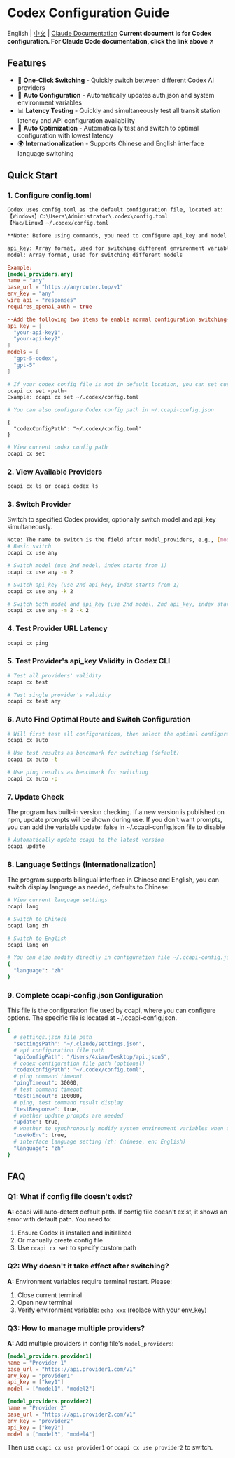 # Codex Configuration Guide

English | [中文](./CODEX_README.md) | [Claude Documentation](./README_EN.md)
**Current document is for Codex configuration. For Claude Code documentation, click the link above ↗️**

## Features

- 🔄 **One-Click Switching** - Quickly switch between different Codex AI providers
- 🔐 **Auto Configuration** - Automatically updates auth.json and system environment variables
- 📊 **Latency Testing** - Quickly and simultaneously test all transit station latency and API configuration availability
- 🎯 **Auto Optimization** - Automatically test and switch to optimal configuration with lowest latency
- 🌍 **Internationalization** - Supports Chinese and English interface language switching

## Quick Start

### 1. Configure config.toml

```bash
Codex uses config.toml as the default configuration file, located at:
【Windows】C:\Users\Administrator\.codex\config.toml
【Mac/Linux】~/.codex/config.toml

**Note: Before using commands, you need to configure api_key and model in config.toml file (these are non-official properties, used by ccapi only):**

api_key: Array format, used for switching different environment variables
model: Array format, used for switching different models
```

```toml
Example:
[model_providers.any]
name = "any"
base_url = "https://anyrouter.top/v1"
env_key = "any"
wire_api = "responses"
requires_openai_auth = true

--Add the following two items to enable normal configuration switching--
api_key = [
  "your-api-key1",
  "your-api-key2"
]
models = [
  "gpt-5-codex",
  "gpt-5"
]
```

```bash
# If your codex config file is not in default location, you can set custom path
ccapi cx set <path>
Example: ccapi cx set ~/.codex/config.toml

# You can also configure Codex config path in ~/.ccapi-config.json
```

```json5
{
  "codexConfigPath": "~/.codex/config.toml"
}
```

```bash
# View current codex config path
ccapi cx set
```

### 2. View Available Providers

```bash
ccapi cx ls or ccapi codex ls
```

### 3. Switch Provider

Switch to specified Codex provider, optionally switch model and api_key simultaneously.

```bash
Note: The name to switch is the field after model_providers, e.g., [model_providers.any] is "any", not the name field in the config
# Basic switch
ccapi cx use any

# Switch model (use 2nd model, index starts from 1)
ccapi cx use any -m 2

# Switch api_key (use 2nd api_key, index starts from 1)
ccapi cx use any -k 2

# Switch both model and api_key (use 2nd model, 2nd api_key, index starts from 1)
ccapi cx use any -m 2 -k 2
```

### 4. Test Provider URL Latency

```bash
ccapi cx ping
```

### 5. Test Provider's api_key Validity in Codex CLI

```bash
# Test all providers' validity
ccapi cx test

# Test single provider's validity
ccapi cx test any
```

### 6. Auto Find Optimal Route and Switch Configuration

```bash
# Will first test all configurations, then select the optimal configuration for automatic switching, defaults to test command results as benchmark for switching
ccapi cx auto

# Use test results as benchmark for switching (default)
ccapi cx auto -t

# Use ping results as benchmark for switching
ccapi cx auto -p

```

### 7. Update Check

The program has built-in version checking. If a new version is published on npm, update prompts will be shown during use. If you don't want prompts, you can add the variable update: false in ~/.ccapi-config.json file to disable

```bash
# Automatically update ccapi to the latest version
ccapi update
```

### 8. Language Settings (Internationalization)

The program supports bilingual interface in Chinese and English, you can switch display language as needed, defaults to Chinese:

```bash
# View current language settings
ccapi lang

# Switch to Chinese
ccapi lang zh

# Switch to English
ccapi lang en

# You can also modify directly in configuration file ~/.ccapi-config.json
{
  "language": "zh"
}
```

### 9. Complete ccapi-config.json Configuration

This file is the configuration file used by ccapi, where you can configure options. The specific file is located at ~/.ccapi-config.json.

```bash
{
  # settings.json file path
  "settingsPath": "~/.claude/settings.json",
  # api configuration file path
  "apiConfigPath": "/Users/4xian/Desktop/api.json5",
  # codex configuration file path (optional)
  "codexConfigPath": "~/.codex/config.toml",
  # ping command timeout
  "pingTimeout": 30000,
  # test command timeout
  "testTimeout": 100000,
  # ping, test command result display
  "testResponse": true,
  # whether update prompts are needed
  "update": true,
  # whether to synchronously modify system environment variables when using use command
  "useNoEnv": true,
  # interface language setting (zh: Chinese, en: English)
  "language": "zh"
}
```

## FAQ

### Q1: What if config file doesn't exist?

**A:** ccapi will auto-detect default path. If config file doesn't exist, it shows an error with default path. You need to:

1. Ensure Codex is installed and initialized
2. Or manually create config file
3. Use `ccapi cx set` to specify custom path

### Q2: Why doesn't it take effect after switching?

**A:** Environment variables require terminal restart. Please:

1. Close current terminal
2. Open new terminal
3. Verify environment variable: `echo xxx` (replace with your env_key)

### Q3: How to manage multiple providers?

**A:** Add multiple providers in config file's `model_providers`:

```toml
[model_providers.provider1]
name = "Provider 1"
base_url = "https://api.provider1.com/v1"
env_key = "provider1"
api_key = ["key1"]
model = ["model1", "model2"]

[model_providers.provider2]
name = "Provider 2"
base_url = "https://api.provider2.com/v1"
env_key = "provider2"
api_key = ["key2"]
model = ["model3", "model4"]
```

Then use `ccapi cx use provider1` or `ccapi cx use provider2` to switch.

